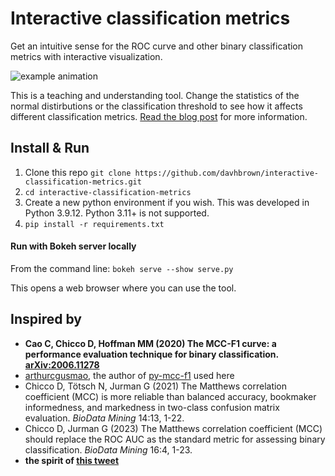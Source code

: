 # Interactive classification metrics
Get an intuitive sense for the ROC curve and other binary classification metrics with interactive visualization.

![example animation](https://github.com/davhbrown/db-lake/blob/dd6b1b7694e2c0fb1be2e6ee9e656bb80ed357c3/interactive_metrics.gif)

This is a teaching and understanding tool. Change the statistics of the normal distirbutions or the classification threshold to see how it affects different classification metrics. [Read the blog post](https://www.glidergrid.xyz/post-archive/understanding-the-roc-curve-and-beyond) for more information.

## Install & Run
1. Clone this repo `git clone https://github.com/davhbrown/interactive-classification-metrics.git`
1. `cd interactive-classification-metrics`
1. Create a new python environment if you wish. This was developed in Python 3.9.12. Python 3.11+ is not supported.
1. `pip install -r requirements.txt`

#### Run with Bokeh server locally
From the command line:
`bokeh serve --show serve.py`

This opens a web browser where you can use the tool.

## Inspired by
- **Cao C, Chicco D, Hoffman MM (2020) The MCC-F1 curve: a performance evaluation technique for binary classification. [arXiv:2006.11278](https://arxiv.org/abs/2006.11278)**
- [arthurcgusmao](https://github.com/arthurcgusmao), the author of [py-mcc-f1](https://github.com/arthurcgusmao/py-mcc-f1) used here
- Chicco D, Tötsch N, Jurman G (2021) The Matthews correlation coefficient (MCC) is more reliable than balanced accuracy, bookmaker informedness, and markedness in two-class confusion matrix evaluation. _BioData Mining_ 14:13, 1-22.
- Chicco D, Jurman G (2023) The Matthews correlation coefficient (MCC) should replace the ROC AUC as the standard metric for assessing binary classification. _BioData Mining_ 16:4, 1-23.
- **the spirit of [this tweet](https://twitter.com/adad8m/status/1474754752193830912?t=NBSL0j_DSfBDQfag39YpbQ&s=19)**
